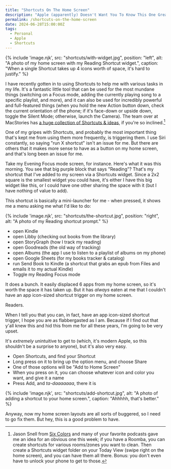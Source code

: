 ```yaml
---
title: "Shortcuts On The Home Screen"
description: "Apple (apparently) Doesn't Want You To Know This One Great Tip!"
permalink: /shortcuts-on-the-home-screen
date: 2024-06-28T15:00:00Z
tags: 
  - Personal
  - Apple
  - Shortcuts
---
```


{% include 'image.njk',
  src: "shortcuts/with-widget.jpg",
  position: "left",
  alt: "A photo of my home screen with my Reading Shortcut widget.",
  caption: "When a single Shortcut takes up 4 icons worth of space, it's hard to justify."
%}

I have recently gotten in to using Shortcuts to help me with various tasks in my life. It's a fantastic little tool that can be used for the most mundane things (switching on a Focus mode, adding the currently playing song to a specific playlist, and more), and it can also be used for incredibly powerful and full-featured things (when you hold the new Action button down, check the current orientation of the phone; if it's face-down or upside down, toggle the Silent Mode; otherwise, launch the Camera). The team over at MacStories has [a huge collection of Shortcuts & ideas](https://www.macstories.net/shortcuts/), if you're so inclined.[^1]

[^1]: Jason Snell from [Six Colors](https://sixcolors.com) and many of your favorite podcasts gave me an idea for an obvious one this week; if you have a Roomba, you can create shortcuts for various rooms/zones you want to clean. Then create a Shortcuts widget folder on your Today View (swipe right on the home screen), and you can have them all there. Bonus: you don't even have to unlock your phone to get to those.

One of my gripes with Shortcuts, and probably the most important thing that's kept me from using them more frequently, is triggering them. I use Siri constantly, so saying "run X shortcut" isn't an issue for me. But there are others that it makes more sense to have as a button on my home screen, and that's long been an issue for me.

Take my Evening Focus mode screen, for instance. Here's what it was this morning. You see that big purple block that says "Reading"? That's my shortcut that I've added to my screen via a Shortcuts widget. Since a 2x2 square is the smallest widget you could have, it's either I have this big widget like this, or I could have one other sharing the space with it (but I have nothing of value to add).

This shortcut is basically a mini-launcher for me - when pressed, it shows me a menu asking me what I'd like to do:

{% include 'image.njk',
  src: "shortcuts/the-shortcut.jpg",
  position: "right",
  alt: "A photo of my Reading shortcut prompt."
%}

- open Kindle
- open Libby (checking out books from the library)
- open StoryGraph (how I track my reading)
- open Goodreads (the old way of tracking)
- open Albums (the app I use to listen to a playlist of albums on my phone)
- open Google Sheets (for my books tracker & catalog)
- run Send Book to Kindle (a shortcut that grabs an epub from Files and emails it to my actual Kindle)
- Toggle my Reading Focus mode

It does a bunch. It easily displaced 6 apps from my home screen, so it's worth the space it has taken up. But it has *always* eaten at me that I couldn't have an app icon-sized shortcut trigger on my home screen.

Readers.

When I tell you that you can, in fact, have an app icon-sized shortcut trigger, I hope you are as flabbergasted as I am. Because if I find out that y'all knew this and hid this from me for all these years, I'm going to be very upset.

It's *extremely* unintuitive to get to (which, it's modern Apple, so this shouldn't be a surprise to anyone), but it's also very easy.

- Open Shortcuts, and find your Shortcut
- Long press on it to bring up the option menu, and choose Share
- One of those options will be "Add to Home Screen"
- When you press on it, you can choose whatever icon and color you want, and give it a name
- Press Add, and *ta-daaaaaaa*, there it is

{% include 'image.njk',
  src: "shortcuts/add-shortcut.jpg",
  alt: "A photo of adding a shortcut to your home screen.",
  caption: "Ahhhhh, that's better."
%}

Anyway, now my home screen layouts are all sorts of buggered, so I need to go fix them. But hey, this is a good problem to have.
